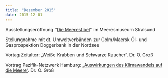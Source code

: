 ```yaml
---
title: "Dezember 2015"
date: 2015-12-01
---
```


Ausstellungseröffnung “[Die Meeresfibel](http://res.cloudinary.com/deepwave-org/image/upload/v1747245671/deepwave.org/151130_einladung_ausstellungseroeffnung_meeresfibel_ansichtsdatei.pdf)” im Meeresmuseum Stralsund

Stellungnahme mit dt. Umweltverbänden zur Golm/Maersk Öl- und Gasprospektion Doggerbank in der Nordsee

Vortag Zeitalter: „Weiße Krabben und Schwarze Raucher“. Dr. O. Groß

Vortrag Pazifik-Netzwerk Hamburg: [„Auswirkungen des Klimawandels auf die Meere“](http://res.cloudinary.com/deepwave-org/image/upload/v1747245673/deepwave.org/Meeres-Vortrag-9-11-15.pdf). Dr. O. Groß
